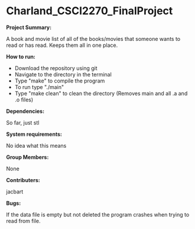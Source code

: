 # Charland_CSCI2270_FinalProject
**Project Summary:**

A book and movie list of all of the books/movies that someone wants to read or has read. Keeps them all in one place.

**How to run:**

- Download the repository using git
- Navigate to the directory in the terminal
- Type "make" to compile the program
- To run type "./main"
- Type "make clean" to clean the directory (Removes main and all .a and .o files)

**Dependencies:**

So far, just stl

**System requirements:**

No idea what this means

**Group Members:**

None

**Contributers:**

jacbart

**Bugs:**

If the data file is empty but not deleted the program crashes when trying to read from file.
